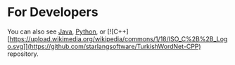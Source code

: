 For Developers
============

You can also see [Java](https://github.com/starlangsoftware/TurkishWordNet), [Python](https://github.com/starlangsoftware/TurkishWordNet-Py), or [![C++][https://upload.wikimedia.org/wikipedia/commons/1/18/ISO_C%2B%2B_Logo.svg]](https://github.com/starlangsoftware/TurkishWordNet-CPP) repository.

